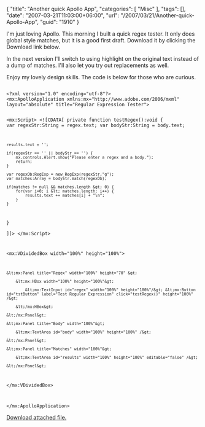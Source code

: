 {
	"title": "Another quick Apollo App",
	"categories": [
		"Misc"
	],
	"tags": [],
	"date": "2007-03-21T11:03:00+06:00",
	"url": "/2007/03/21/Another-quick-Apollo-App",
	"guid": "1910"
}

I'm just loving Apollo. This morning I built a quick regex tester. It only does global style matches, but it is a good first draft. Download it by clicking the Download link below.

In the next version I'll switch to using highlight on the original text instead of a dump of matches. I'll also let you try out replacements as well.

Enjoy my lovely design skills. The code is below for those who are curious.
<!--more-->
<code>
&lt;?xml version="1.0" encoding="utf-8"?&gt;
&lt;mx:ApolloApplication xmlns:mx="http://www.adobe.com/2006/mxml" layout="absolute" title="Regular Expression Tester"&gt;

&lt;mx:Script&gt;
&lt;![CDATA[
private function testRegex():void {
	var regexStr:String = regex.text;
	var bodyStr:String = body.text;
	
	results.text = '';
	
	if(regexStr == '' || bodyStr == '') {
		mx.controls.Alert.show("Please enter a regex and a body.");
		return;
	}
	
	var regexOb:RegExp = new RegExp(regexStr,"g");
	var matches:Array = bodyStr.match(regexOb);
	
	if(matches != null && matches.length &gt; 0) {
		for(var i=0; i &lt; matches.length; i++) {
			results.text += matches[i] + "\n";
		}
	}
}		
]]&gt;
&lt;/mx:Script&gt;

&lt;mx:VDividedBox width="100%" height="100%"&gt;
	
	&lt;mx:Panel title="Regex" width="100%" height="70" &gt;

		&lt;mx:HBox width="100%" height="100%"&gt;
			
			&lt;mx:TextInput id="regex" width="100%" height="100%"/&gt; &lt;mx:Button id="tstButton" label="Test Regular Expression" click="testRegex()" height="100%" /&gt;
			
		&lt;/mx:HBox&gt;
		
	&lt;/mx:Panel&gt;
	
	&lt;mx:Panel title="Body" width="100%"&gt;
		
		&lt;mx:TextArea id="body" width="100%" height="100%" /&gt;

	&lt;/mx:Panel&gt;

	&lt;mx:Panel title="Matches" width="100%"&gt;
		
		&lt;mx:TextArea id="results" width="100%" height="100%" editable="false" /&gt;

	&lt;/mx:Panel&gt;

&lt;/mx:VDividedBox&gt;

&lt;/mx:ApolloApplication&gt;
</code><p><a href='enclosures/D%3A%5Cwebsites%5Cdev%2Ecamdenfamily%2Ecom%5Cenclosures%2Fregex%2Ezip'>Download attached file.</a></p>